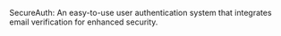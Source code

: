 SecureAuth: An easy-to-use user authentication system that integrates email verification for enhanced security.
